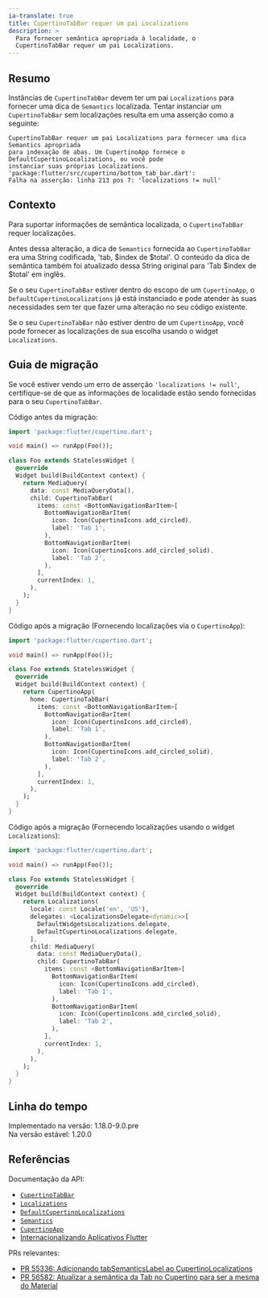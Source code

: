 ```yaml
---
ia-translate: true
title: CupertinoTabBar requer um pai Localizations
description: >
  Para fornecer semântica apropriada à localidade, o
  CupertinoTabBar requer um pai Localizations.
---
```


## Resumo

Instâncias de `CupertinoTabBar` devem ter um pai
`Localizations` para fornecer uma dica de `Semantics`
localizada. Tentar instanciar um `CupertinoTabBar` sem
localizações resulta em uma asserção como a seguinte:

```plaintext
CupertinoTabBar requer um pai Localizations para fornecer uma dica Semantics apropriada
para indexação de abas. Um CupertinoApp fornece o DefaultCupertinoLocalizations, ou você pode
instanciar suas próprias Localizations.
'package:flutter/src/cupertino/bottom_tab_bar.dart':
Falha na asserção: linha 213 pos 7: 'localizations != null'
```

## Contexto

Para suportar informações de semântica localizada, o
`CupertinoTabBar` requer localizações.

Antes dessa alteração, a dica de `Semantics` fornecida
ao `CupertinoTabBar` era uma String codificada,
'tab, $index de $total'. O conteúdo da dica de semântica
também foi atualizado dessa String original para 'Tab $index
de $total' em inglês.

Se o seu `CupertinoTabBar` estiver dentro do escopo
de um `CupertinoApp`, o `DefaultCupertinoLocalizations`
já está instanciado e pode atender às suas
necessidades sem ter que fazer uma alteração no seu código existente.

Se o seu `CupertinoTabBar` não estiver dentro de um `CupertinoApp`,
você pode fornecer as localizações de
sua escolha usando o widget `Localizations`.

## Guia de migração

Se você estiver vendo um erro de asserção `'localizations != null'`,
certifique-se de que as informações de localidade estão sendo
fornecidas para o seu `CupertinoTabBar`.

Código antes da migração:

```dart
import 'package:flutter/cupertino.dart';

void main() => runApp(Foo());

class Foo extends StatelessWidget {
  @override
  Widget build(BuildContext context) {
    return MediaQuery(
      data: const MediaQueryData(),
      child: CupertinoTabBar(
        items: const <BottomNavigationBarItem>[
          BottomNavigationBarItem(
            icon: Icon(CupertinoIcons.add_circled),
            label: 'Tab 1',
          ),
          BottomNavigationBarItem(
            icon: Icon(CupertinoIcons.add_circled_solid),
            label: 'Tab 2',
          ),
        ],
        currentIndex: 1,
      ),
    );
  }
}
```

Código após a migração (Fornecendo localizações via o `CupertinoApp`):

```dart
import 'package:flutter/cupertino.dart';

void main() => runApp(Foo());

class Foo extends StatelessWidget {
  @override
  Widget build(BuildContext context) {
    return CupertinoApp(
      home: CupertinoTabBar(
        items: const <BottomNavigationBarItem>[
          BottomNavigationBarItem(
            icon: Icon(CupertinoIcons.add_circled),
            label: 'Tab 1',
          ),
          BottomNavigationBarItem(
            icon: Icon(CupertinoIcons.add_circled_solid),
            label: 'Tab 2',
          ),
        ],
        currentIndex: 1,
      ),
    );
  }
}
```

Código após a migração (Fornecendo localizações usando o widget
`Localizations`):

```dart
import 'package:flutter/cupertino.dart';

void main() => runApp(Foo());

class Foo extends StatelessWidget {
  @override
  Widget build(BuildContext context) {
    return Localizations(
      locale: const Locale('en', 'US'),
      delegates: <LocalizationsDelegate<dynamic>>[
        DefaultWidgetsLocalizations.delegate,
        DefaultCupertinoLocalizations.delegate,
      ],
      child: MediaQuery(
        data: const MediaQueryData(),
        child: CupertinoTabBar(
          items: const <BottomNavigationBarItem>[
            BottomNavigationBarItem(
              icon: Icon(CupertinoIcons.add_circled),
              label: 'Tab 1',
            ),
            BottomNavigationBarItem(
              icon: Icon(CupertinoIcons.add_circled_solid),
              label: 'Tab 2',
            ),
          ],
          currentIndex: 1,
        ),
      ),
    );
  }
}
```

## Linha do tempo

Implementado na versão: 1.18.0-9.0.pre<br>
Na versão estável: 1.20.0

## Referências

Documentação da API:

* [`CupertinoTabBar`][]
* [`Localizations`][]
* [`DefaultCupertinoLocalizations`][]
* [`Semantics`][]
* [`CupertinoApp`][]
* [Internacionalizando Aplicativos Flutter][]

PRs relevantes:

* [PR 55336: Adicionando tabSemanticsLabel ao CupertinoLocalizations][]
* [PR 56582: Atualizar a semântica da Tab no Cupertino para ser a mesma do Material][]

[`CupertinoTabBar`]: {{site.api}}/flutter/cupertino/CupertinoTabBar-class.html
[`Localizations`]: {{site.api}}/flutter/widgets/Localizations-class.html
[`DefaultCupertinoLocalizations`]: {{site.api}}/flutter/cupertino/DefaultCupertinoLocalizations-class.html
[`Semantics`]: {{site.api}}/flutter/widgets/Semantics-class.html
[`CupertinoApp`]: {{site.api}}/flutter/cupertino/CupertinoApp-class.html
[Internacionalizando Aplicativos Flutter]: /ui/accessibility-and-internationalization/internationalization
[PR 55336: Adicionando tabSemanticsLabel ao CupertinoLocalizations]: {{site.repo.flutter}}/pull/55336
[PR 56582: Atualizar a semântica da Tab no Cupertino para ser a mesma do Material]: {{site.repo.flutter}}/pull/56582#issuecomment-625497951
